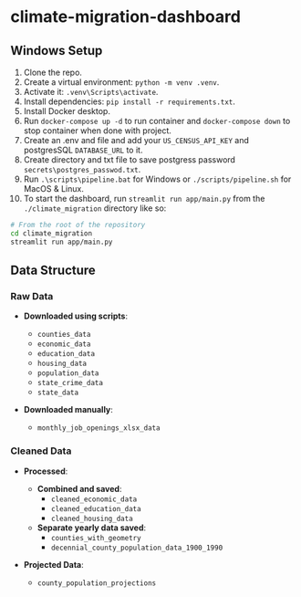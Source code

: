 # climate-migration-dashboard

## Windows Setup

1. Clone the repo.
2. Create a virtual environment: `python -m venv .venv`.
3. Activate it: `.venv\Scripts\activate`.
4. Install dependencies: `pip install -r requirements.txt`.
5. Install Docker desktop.
6. Run `docker-compose up -d` to run container and `docker-compose down` to stop container when done with project.
7. Create an .env and file and add your `US_CENSUS_API_KEY` and postgresSQL `DATABASE_URL` to it.
8. Create directory and txt file to save postgress password `secrets\postgres_passwod.txt`.
9. Run `.\scripts\pipeline.bat` for Windows or `./scripts/pipeline.sh` for MacOS & Linux.
10. To start the dashboard, run `streamlit run app/main.py` from the `./climate_migration` directory like so:

```bash
# From the root of the repository
cd climate_migration
streamlit run app/main.py
```

## Data Structure

### Raw Data

- **Downloaded using scripts**:
  - `counties_data`
  - `economic_data`
  - `education_data`
  - `housing_data`
  - `population_data`
  - `state_crime_data`
  - `state_data`

- **Downloaded manually**:
  - `monthly_job_openings_xlsx_data`

### Cleaned Data

- **Processed**:
  - **Combined and saved**:
    - `cleaned_economic_data`
    - `cleaned_education_data`
    - `cleaned_housing_data`
  - **Separate yearly data saved**:
    - `counties_with_geometry`
    - `decennial_county_population_data_1900_1990`

- **Projected Data**:
  - `county_population_projections`
  
